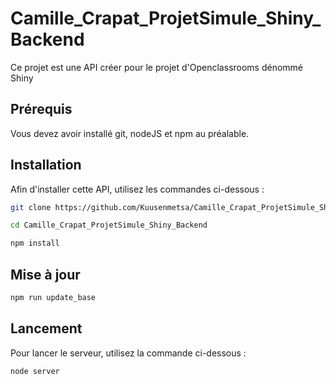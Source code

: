 # Camille_Crapat_ProjetSimule_Shiny_Backend

Ce projet est une API créer pour le projet d'Openclassrooms dénommé Shiny

## Prérequis

Vous devez avoir installé git, nodeJS et npm au préalable.

## Installation

Afin d'installer cette API, utilisez les commandes ci-dessous :

```bash
git clone https://github.com/Kuusenmetsa/Camille_Crapat_ProjetSimule_Shiny_Backend.git
```

```bash
cd Camille_Crapat_ProjetSimule_Shiny_Backend
```

```bash
npm install
```

## Mise à jour

```bash
npm run update_base
```

## Lancement

Pour lancer le serveur, utilisez la commande ci-dessous :

```bash
node server
```
